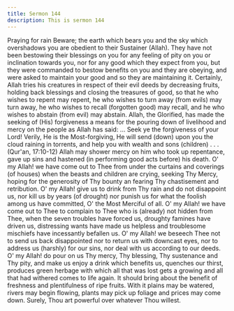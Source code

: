```yaml
---
title: Sermon 144
description: This is sermon 144
---
```


Praying for rain
Beware; the earth which bears you and the sky which overshadows you are obedient to their
Sustainer (Allah).
They have not been bestowing their blessings on you for any feeling of pity on you or
inclination towards you, nor for any good which they expect from you, but they were
commanded to bestow benefits on you and they are obeying, and were asked to maintain your
good and so they are maintaining it.
Certainly, Allah tries his creatures in respect of their evil deeds by decreasing fruits, holding
back blessings and closing the treasures of good, so that he who wishes to repent may repent,
he who wishes to turn away (from evils) may turn away, he who wishes to recall (forgotten
good) may recall, and he who wishes to abstain (from evil) may abstain.
Allah, the Glorified, has made the seeking of (His) forgiveness a means for the pouring down
of livelihood and mercy on the people as Allah has said:
... Seek ye the forgiveness of your Lord! Verily, He is the Most-forgiving, He
will send (down) upon you the cloud raining in torrents, and help you with
wealth and sons (children) . . . (Qur'an, 17:10-12)
Allah may shower mercy on him who took up repentance, gave up sins and hastened (in
performing good acts before) his death.
O' my Allah! we have come out to Thee from under the curtains and coverings (of houses)
when the beasts and children are crying, seeking Thy Mercy, hoping for the generosity of Thy
bounty an fearing Thy chastisement and retribution. O' my Allah! give us to drink from Thy
rain and do not disappoint us, nor kill us by years (of drought) nor punish us for what the
foolish among us have committed, O' the Most Merciful of all.
O' my Allah! we have come out to Thee to complain to Thee who is (already) not hidden from
Thee, when the seven troubles have forced us, droughty famines have driven us, distressing
wants have made us helpless and troublesome mischiefs have incessantly befallen us.
O' my Allah! we beseech Thee not to send us back disappointed nor to return us with downcast
eyes, nor to address us (harshly) for our sins, nor deal with us according to our deeds.
O' my Allah! do pour on us Thy mercy, Thy blessing, Thy sustenance and Thy pity, and make
us enjoy a drink which benefits us, quenches our thirst, produces green herbage with which all
that was lost gets a growing and all that had withered comes to life again.
It should bring about the benefit of freshness and plentifulness of ripe fruits. With it plains
may be watered, rivers may begin flowing, plants may pick up foliage and prices may come
down. Surely, Thou art powerful over whatever Thou willest.